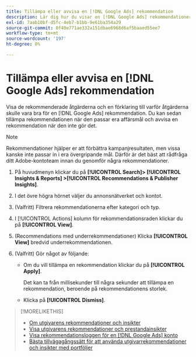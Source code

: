 ```yaml
---
title: Tillämpa eller avvisa en [!DNL Google Ads] rekommendation
description: Lär dig hur du visar en [!DNL Google Ads] rekommendationer och hur rekommendationen ska tillämpas eller avvisas.
exl-id: 7aab10bf-d5fc-4eb7-b1bb-9e61ba354a29
source-git-commit: 0f40e771ae332a151dbae6968d6af5baaed55ee7
workflow-type: tm+mt
source-wordcount: '197'
ht-degree: 0%

---
```


# Tillämpa eller avvisa en [!DNL Google Ads] rekommendation

Visa de rekommenderade åtgärderna och en förklaring till varför åtgärderna skulle vara bra för en [!DNL Google Ads] rekommendation. Du kan sedan tillämpa rekommendationen när den passar era affärsmål och avvisa en rekommendation när den inte gör det.

>[!NOTE]
>
>Rekommendationer hjälper er att förbättra kampanjresultaten, men vissa kanske inte passar in i era övergripande mål. Därför är det bäst att rådfråga ditt Adobe-kontoteam innan du genomför några rekommendationer.

1. På huvudmenyn klickar du på **[!UICONTROL Search]> [!UICONTROL Insights & Reports] >[!UICONTROL Recommendations & Publisher Insights]**.

1. I det övre högra hörnet väljer du annonsnätverket och kontot.

1. (Valfritt) Filtrera rekommendationerna efter kategori och typ.

1. I [!UICONTROL Actions] kolumn för rekommendationsraden klickar du på **[!UICONTROL View]**.

1. (Recommendations med underrekommendationer) Klicka **[!UICONTROL View]** bredvid underrekommendationen.

1. (Valfritt) Gör något av följande:

   * Om du vill tillämpa en rekommendation klickar du på **[!UICONTROL Apply]**.

     Det kan ta från millisekunder till några sekunder att tillämpa en rekommendation, beroende på rekommendationens storlek.

   * Klicka på **[!UICONTROL Dismiss]**.

>[!MORELIKETHIS]
>
>* [Om utgivarens rekommendationer och insikter](recommendation-support.md)
>* [Visa utgivarens rekommendationer och prestandainsikter](recommendation-view.md)
>* [Visa rekommendationsloggen för en [!DNL Google Ads] konto](google-recommendation-view-log.md)
>* [Bästa tillvägagångssätt för att använda utgivarrekommendationer och insikter med portföljer](recommendation-best-practices.md)
